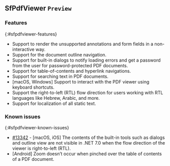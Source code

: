 ﻿## SfPdfViewer `Preview`

### Features

{:#sfpdfviewer-features}

* Support to render the unsupported annotations and form fields in a non-interactive way.
* Support for the document outline navigation.
* Support for built-in dialogs to notify loading errors and get a password from the user for password-protected PDF documents.
* Support for table-of-contents and hyperlink navigations.
* Support for searching text in PDF documents.
* [macOS, Windows] Support to interact with the PDF viewer using keyboard shortcuts.
* Support the right-to-left (RTL) flow direction for users working with RTL languages like Hebrew, Arabic, and more.
* Support for localization of all static text.

### Known issues

{:#sfpdfviewer-known-issues}

* [#13342](https://github.com/dotnet/maui/issues/13342) - [macOS, iOS] The contents of the built-in tools such as dialogs and outline view are not visible in .NET 7.0 when the flow direction of the viewer is right-to-left (RTL).
* [Android] Zoom doesn’t occur when pinched over the table of contents of a PDF document.